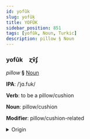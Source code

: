 ```yaml
---
id: yofûk
slug: yofûk
title: YOFÛK
sidebar_position: 851
tags: [yofûk, Noun, Turkic]
description: pillow § Noun
---
```


### yofûk&emsp;<span kind="abugida">ɀɤ̑ʄ</span>

*pillow* **§** [Noun](../../tags/Noun)

**IPA**: /ˈjɑ.fuk/

**Verb**: to be a pillow/cushion

**Noun**: pillow/cushion

**Modifier**: pillow/cushion-related

<details>
    <summary>Origin</summary>
    Turkmen ýassyk /jɑ'θːɯq/<br/>
    <em>Turkic Language Family</em>
</details>